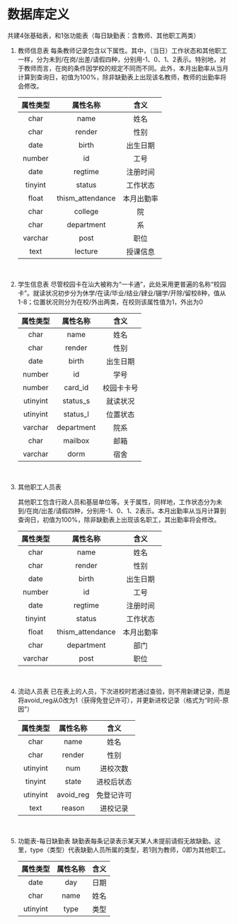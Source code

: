 # 数据库定义

共建4张基础表，和1张功能表（每日缺勤表：含教师、其他职工两类）

1. 教师信息表
    每条教师记录包含以下属性。其中，（当日）工作状态和其他职工一样，分为未到/在岗/出差/请假四种，分别用-1、0、1、2表示。特别地，对于教师而言，在岗的条件因学校的规定不同而不同。此外，本月出勤率从当月计算到查询日，初值为100%，除非缺勤表上出现该名教师，教师的出勤率将会修改。

    | 属性类型 | 属性名称 | 含义 |
    | :----: | :----: | :----: |
    |char|name|姓名|
    |char|render|性别|
    |date|birth|出生日期|
    |number|id|工号|
    |date|regtime|注册时间|
    |tinyint|status|工作状态|
    |float|thism_attendance|本月出勤率|
    |char|college|院|
    |char|department|系|
    |varchar|post|职位|
    |text|lecture|授课信息|
<br>

2. 学生信息表
尽管校园卡在汕大被称为“一卡通”，此处采用更普遍的名称“校园卡”。就读状况初步分为休学/在读/毕业/结业/肄业/辍学/开除/留校8种，值从1-8；位置状况则分为在校/外出两类，在校则该属性值为1，外出为0

    | 属性类型 | 属性名称 | 含义 |
    | :----: | :----: | :----: |
    |char|name|姓名|
    |char|render|性别|
    |date|birth|出生日期|
    |number|id|学号|
    |number|card_id|校园卡卡号|
    |utinyint|status_s|就读状况|
    |utinyint|status_l|位置状态|
    |varchar|department|院系|
    |char|mailbox|邮箱|
    |varchar|dorm|宿舍|

<br>

3. 其他职工人员表
   
   其他职工包含行政人员和基层单位等。关于属性，同样地，工作状态分为未到/在岗/出差/请假四种，分别用-1、0、1、2表示。本月出勤率从当月计算到查询日，初值为100%，除非缺勤表上出现该名职工，其出勤率将会修改。

    | 属性类型 | 属性名称 | 含义 |
    | :----: | :----: | :----: |
    |char|name|姓名|
    |char|render|性别|
    |date|birth|出生日期|
    |number|id|工号|
    |date|regtime|注册时间|
    |tinyint|status|工作状态|
    |float|thism_attendance|本月出勤率|
    |char|department|部门|
    |varchar|post|职位|
<br>

4. 流动人员表
   已在表上的人员，下次进校时若通过查验，则不用新建记录，而是将avoid_reg从0改为1（获得免登记许可），并更新进校记录（格式为“时间-原因”）

    | 属性类型 | 属性名称 | 含义 |
    | :----: | :----: | :----: |
    |char|name|姓名|
    |char|render|性别|
    |utinyint|num|进校次数|
    |tinyint|state|进校后状态|
    |utinyint|avoid_reg|免登记许可|
    |text|reason|进校记录|
<br>

5. 功能表-每日缺勤表
   缺勤表每条记录表示某天某人未提前请假无故缺勤。这里，type（类型）代表缺勤人员所属的类型，若1则为教师，0即为其他职工。

    | 属性类型 | 属性名称 | 含义 |
    | :----: | :----: | :----: |
    |date|day|日期|
    |char|name|姓名|
    |utinyint|type|类型|
